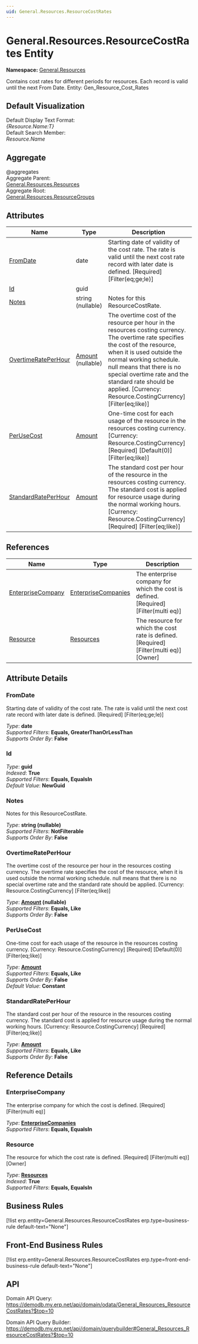 ```yaml
---
uid: General.Resources.ResourceCostRates
---
```

# General.Resources.ResourceCostRates Entity

**Namespace:** [General.Resources](General.Resources.md)  

Contains cost rates for different periods for resources. Each record is valid until the next From Date. Entity: Gen_Resource_Cost_Rates

## Default Visualization
Default Display Text Format:  
_{Resource.Name:T}_  
Default Search Member:  
_Resource.Name_  

## Aggregate
  @aggregates  
Aggregate Parent:  
[General.Resources.Resources](General.Resources.Resources.md)  
Aggregate Root:  
[General.Resources.ResourceGroups](General.Resources.ResourceGroups.md)  

## Attributes

| Name | Type | Description |
| ---- | ---- | --- |
| [FromDate](General.Resources.ResourceCostRates.md#fromdate) | date | Starting date of validity of the cost rate. The rate is valid until the next cost rate record with later date is defined. [Required] [Filter(eq;ge;le)] 
| [Id](General.Resources.ResourceCostRates.md#id) | guid |  
| [Notes](General.Resources.ResourceCostRates.md#notes) | string (nullable) | Notes for this ResourceCostRate. 
| [OvertimeRatePerHour](General.Resources.ResourceCostRates.md#overtimerateperhour) | [Amount](../data-types.md#amount) (nullable) | The overtime cost of the resource per hour in the resources costing currency. The overtime rate specifies the cost of the resource, when it is used outside the normal working schedule. null means that there is no special overtime rate and the standard rate should be applied. [Currency: Resource.CostingCurrency] [Filter(eq;like)] 
| [PerUseCost](General.Resources.ResourceCostRates.md#perusecost) | [Amount](../data-types.md#amount) | One-time cost for each usage of the resource in the resources costing currency. [Currency: Resource.CostingCurrency] [Required] [Default(0)] [Filter(eq;like)] 
| [StandardRatePerHour](General.Resources.ResourceCostRates.md#standardrateperhour) | [Amount](../data-types.md#amount) | The standard cost per hour of the resource in the resources costing currency. The standard cost is applied for resource usage during the normal working hours. [Currency: Resource.CostingCurrency] [Required] [Filter(eq;like)] 

## References

| Name | Type | Description |
| ---- | ---- | --- |
| [EnterpriseCompany](General.Resources.ResourceCostRates.md#enterprisecompany) | [EnterpriseCompanies](General.EnterpriseCompanies.md) | The enterprise company for which the cost is defined. [Required] [Filter(multi eq)] |
| [Resource](General.Resources.ResourceCostRates.md#resource) | [Resources](General.Resources.Resources.md) | The resource for which the cost rate is defined. [Required] [Filter(multi eq)] [Owner] |


## Attribute Details

### FromDate

Starting date of validity of the cost rate. The rate is valid until the next cost rate record with later date is defined. [Required] [Filter(eq;ge;le)]

_Type_: **date**  
_Supported Filters_: **Equals, GreaterThanOrLessThan**  
_Supports Order By_: **False**  

### Id

_Type_: **guid**  
_Indexed_: **True**  
_Supported Filters_: **Equals, EqualsIn**  
_Default Value_: **NewGuid**  

### Notes

Notes for this ResourceCostRate.

_Type_: **string (nullable)**  
_Supported Filters_: **NotFilterable**  
_Supports Order By_: **False**  

### OvertimeRatePerHour

The overtime cost of the resource per hour in the resources costing currency. The overtime rate specifies the cost of the resource, when it is used outside the normal working schedule. null means that there is no special overtime rate and the standard rate should be applied. [Currency: Resource.CostingCurrency] [Filter(eq;like)]

_Type_: **[Amount](../data-types.md#amount) (nullable)**  
_Supported Filters_: **Equals, Like**  
_Supports Order By_: **False**  

### PerUseCost

One-time cost for each usage of the resource in the resources costing currency. [Currency: Resource.CostingCurrency] [Required] [Default(0)] [Filter(eq;like)]

_Type_: **[Amount](../data-types.md#amount)**  
_Supported Filters_: **Equals, Like**  
_Supports Order By_: **False**  
_Default Value_: **Constant**  

### StandardRatePerHour

The standard cost per hour of the resource in the resources costing currency. The standard cost is applied for resource usage during the normal working hours. [Currency: Resource.CostingCurrency] [Required] [Filter(eq;like)]

_Type_: **[Amount](../data-types.md#amount)**  
_Supported Filters_: **Equals, Like**  
_Supports Order By_: **False**  


## Reference Details

### EnterpriseCompany

The enterprise company for which the cost is defined. [Required] [Filter(multi eq)]

_Type_: **[EnterpriseCompanies](General.EnterpriseCompanies.md)**  
_Supported Filters_: **Equals, EqualsIn**  

### Resource

The resource for which the cost rate is defined. [Required] [Filter(multi eq)] [Owner]

_Type_: **[Resources](General.Resources.Resources.md)**  
_Indexed_: **True**  
_Supported Filters_: **Equals, EqualsIn**  



## Business Rules

[!list erp.entity=General.Resources.ResourceCostRates erp.type=business-rule default-text="None"]

## Front-End Business Rules

[!list erp.entity=General.Resources.ResourceCostRates erp.type=front-end-business-rule default-text="None"]

## API

Domain API Query:
<https://demodb.my.erp.net/api/domain/odata/General_Resources_ResourceCostRates?$top=10>

Domain API Query Builder:
<https://demodb.my.erp.net/api/domain/querybuilder#General_Resources_ResourceCostRates?$top=10>


